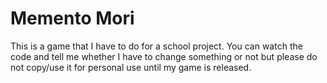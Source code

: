 # Memento Mori
This is a game that I have to do for a school project. You can watch the code and tell me whether I have to change something or not but please do not copy/use it for personal use until my game is released. 
